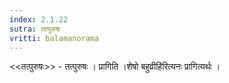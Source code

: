 ```yaml
---
index: 2.1.22
sutra: तत्पुरुषः
vritti: balamanorama
---
```


<<तत्पुरुषः>> - तत्पुरुषः । प्रागिति ।शेषो बहुव्रीहि॑रित्यनः प्रागित्यर्थः । 